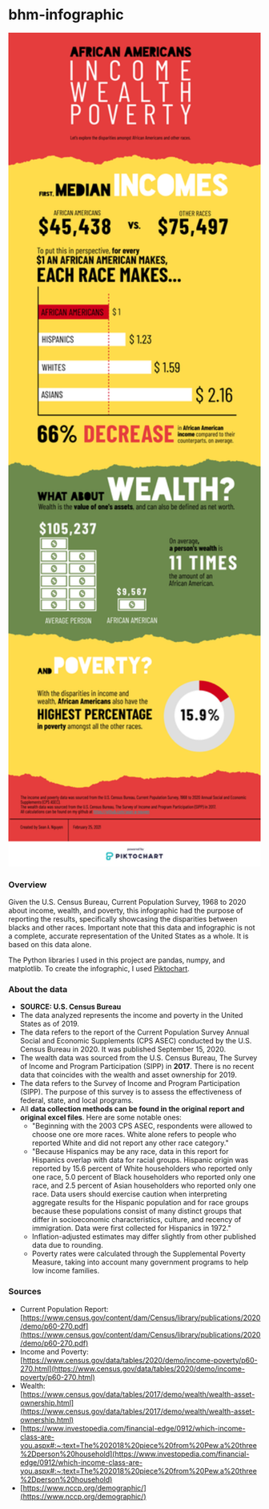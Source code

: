# bhm-infographic

<img src="infographic.png" width="800" />

### Overview
Given the U.S. Census Bureau, Current Population Survey, 1968 to 2020 about income, wealth, and poverty, this infographic had the purpose of reporting the results, specifically showcasing the disparities between blacks and other races. Important note that this data and infographic is not a complete, accurate representation of the United States as a whole. It is based on this data alone.

The Python libraries I used in this project are pandas, numpy, and matplotlib. To create the infographic, I used [Piktochart](https://piktochart.com/).

### About the data

- **SOURCE: U.S. Census Bureau**
- The data analyzed represents the income and poverty in the United States as of 2019.
- The data refers to the report of the Current Population Survey Annual Social and Economic Supplements (CPS ASEC) conducted by the U.S. Census Bureau in 2020. It was published September 15, 2020.
- The wealth data was sourced from the U.S. Census Bureau, The Survey of Income and Program Participation (SIPP) in **2017**. There is no recent data that coincides with the wealth and asset ownership for 2019.
- The data refers to the Survey of Income and Program Participation (SIPP). The purpose of this survey is to assess the effectiveness of federal, state, and local programs.
- All **data collection methods can be found in the original report and original excel files**. Here are some notable ones:
    - "Beginning with the 2003 CPS ASEC, respondents were allowed to choose one ore more races. White alone refers to people who reported White and did not report any other race category."
    - "Because Hispanics may be any race, data in this report for Hispanics overlap with data for racial groups. Hispanic origin was reported by 15.6 percent of White householders who reported only one race, 5.0 percent of Black householders who reported only one race, and 2.5 percent of Asian householders who reported only one race. Data users should exercise caution when interpreting aggregate results for the Hispanic population and for race groups because these populations consist of many distinct groups that differ in socioeconomic characteristics, culture, and recency of immigration. Data were first collected for Hispanics in 1972."
    - Inflation-adjusted estimates may differ slightly from other published data due to rounding.
    - Poverty rates were calculated through the Supplemental Poverty Measure, taking into account many government programs to help low income families.



### Sources
- Current Population Report: [https://www.census.gov/content/dam/Census/library/publications/2020/demo/p60-270.pdf](https://www.census.gov/content/dam/Census/library/publications/2020/demo/p60-270.pdf)
- Income and Poverty: [https://www.census.gov/data/tables/2020/demo/income-poverty/p60-270.html](https://www.census.gov/data/tables/2020/demo/income-poverty/p60-270.html)
- Wealth: [https://www.census.gov/data/tables/2017/demo/wealth/wealth-asset-ownership.html](https://www.census.gov/data/tables/2017/demo/wealth/wealth-asset-ownership.html)
- [https://www.investopedia.com/financial-edge/0912/which-income-class-are-you.aspx#:~:text=The%202018%20piece%20from%20Pew,a%20three%2Dperson%20household](https://www.investopedia.com/financial-edge/0912/which-income-class-are-you.aspx#:~:text=The%202018%20piece%20from%20Pew,a%20three%2Dperson%20household)
- [https://www.nccp.org/demographic/](https://www.nccp.org/demographic/)

